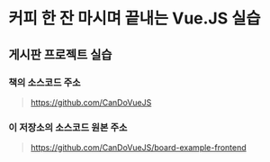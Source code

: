 # 커피 한 잔 마시며 끝내는 Vue.JS 실습

## 게시판 프로젝트 실습

### 책의 소스코드 주소

> https://github.com/CanDoVueJS

### 이 저장소의 소스코드 원본 주소

> https://github.com/CanDoVueJS/board-example-frontend